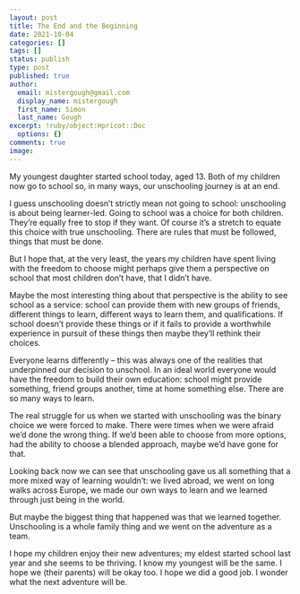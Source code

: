 ```yaml
---
layout: post
title: The End and the Beginning
date: 2021-10-04
categories: []
tags: []
status: publish
type: post
published: true
author:
  email: mistergough@gmail.com
  display_name: mistergough
  first_name: Simon
  last_name: Gough
excerpt: !ruby/object:Hpricot::Doc
  options: {}
comments: true
image: 
---
```

My youngest daughter started school today, aged 13. Both of my children now go to school so, in many ways, our unschooling journey is at an end.

I guess unschooling doesn’t strictly mean not going to school: unschooling is about being learner-led. Going to school was a choice for both children. They’re equally free to stop if they want. Of course it’s a stretch to equate this choice with true unschooling. There are rules that must be followed, things that must be done.

But I hope that, at the very least, the years my children have spent living with the freedom to choose might perhaps give them a perspective on school that most children don’t have, that I didn’t have.

Maybe the most interesting thing about that perspective is the ability to see school as a service: school can provide them with new groups of friends, different things to learn, different ways to learn them, and qualifications. If school doesn’t provide these things or if it fails to provide a worthwhile experience in pursuit of these things then maybe they’ll rethink their choices.

Everyone learns differently – this was always one of the realities that underpinned our decision to unschool. In an ideal world everyone would have the freedom to build their own education: school might provide something, friend groups another, time at home something else. There are so many ways to learn.

The real struggle for us when we started with unschooling was the binary choice we were forced to make. There were times when we were afraid we’d done the wrong thing. If we’d been able to choose from more options, had the ability to choose a blended approach, maybe we’d have gone for that.

Looking back now we can see that unschooling gave us all something that a more mixed way of learning wouldn’t: we lived abroad, we went on long walks across Europe, we made our own ways to learn and we learned through just being in the world.

But maybe the biggest thing that happened was that we learned together. Unschooling is a whole family thing and we went on the adventure as a team.

I hope my children enjoy their new adventures; my eldest started school last year and she seems to be thriving. I know my youngest will be the same. I hope we (their parents) will be okay too. I hope we did a good job. I wonder what the next adventure will be.
